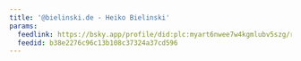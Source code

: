 ```yaml
---
title: '@bielinski.de - Heiko Bielinski'
params:
  feedlink: https://bsky.app/profile/did:plc:myart6nwee7w4kgmlubv5szg/rss
  feedid: b38e2276c96c13b108c37324a37cd596
---
```

